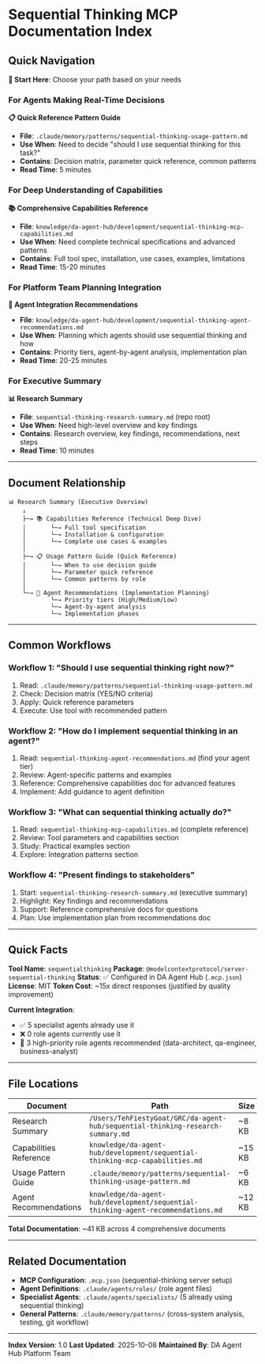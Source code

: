 # Sequential Thinking MCP Documentation Index

## Quick Navigation

**🎯 Start Here**: Choose your path based on your needs

### For Agents Making Real-Time Decisions
**📋 Quick Reference Pattern Guide**
- **File**: `.claude/memory/patterns/sequential-thinking-usage-pattern.md`
- **Use When**: Need to decide "should I use sequential thinking for this task?"
- **Contains**: Decision matrix, parameter quick reference, common patterns
- **Read Time**: 5 minutes

### For Deep Understanding of Capabilities
**📚 Comprehensive Capabilities Reference**
- **File**: `knowledge/da-agent-hub/development/sequential-thinking-mcp-capabilities.md`
- **Use When**: Need complete technical specifications and advanced patterns
- **Contains**: Full tool spec, installation, use cases, examples, limitations
- **Read Time**: 15-20 minutes

### For Platform Team Planning Integration
**🚀 Agent Integration Recommendations**
- **File**: `knowledge/da-agent-hub/development/sequential-thinking-agent-recommendations.md`
- **Use When**: Planning which agents should use sequential thinking and how
- **Contains**: Priority tiers, agent-by-agent analysis, implementation plan
- **Read Time**: 20-25 minutes

### For Executive Summary
**📊 Research Summary**
- **File**: `sequential-thinking-research-summary.md` (repo root)
- **Use When**: Need high-level overview and key findings
- **Contains**: Research overview, key findings, recommendations, next steps
- **Read Time**: 10 minutes

---

## Document Relationship

```
📊 Research Summary (Executive Overview)
    ↓
    ├─→ 📚 Capabilities Reference (Technical Deep Dive)
    │       └─→ Full tool specification
    │       └─→ Installation & configuration
    │       └─→ Complete use cases & examples
    │
    ├─→ 📋 Usage Pattern Guide (Quick Reference)
    │       └─→ When to use decision guide
    │       └─→ Parameter quick reference
    │       └─→ Common patterns by role
    │
    └─→ 🚀 Agent Recommendations (Implementation Planning)
            └─→ Priority tiers (High/Medium/Low)
            └─→ Agent-by-agent analysis
            └─→ Implementation phases
```

---

## Common Workflows

### Workflow 1: "Should I use sequential thinking right now?"
1. Read: `.claude/memory/patterns/sequential-thinking-usage-pattern.md`
2. Check: Decision matrix (YES/NO criteria)
3. Apply: Quick reference parameters
4. Execute: Use tool with recommended pattern

### Workflow 2: "How do I implement sequential thinking in an agent?"
1. Read: `sequential-thinking-agent-recommendations.md` (find your agent tier)
2. Review: Agent-specific patterns and examples
3. Reference: Comprehensive capabilities doc for advanced features
4. Implement: Add guidance to agent definition

### Workflow 3: "What can sequential thinking actually do?"
1. Read: `sequential-thinking-mcp-capabilities.md` (complete reference)
2. Review: Tool parameters and capabilities section
3. Study: Practical examples section
4. Explore: Integration patterns section

### Workflow 4: "Present findings to stakeholders"
1. Start: `sequential-thinking-research-summary.md` (executive summary)
2. Highlight: Key findings and recommendations
3. Support: Reference comprehensive docs for questions
4. Plan: Use implementation plan from recommendations doc

---

## Quick Facts

**Tool Name**: `sequentialthinking`
**Package**: `@modelcontextprotocol/server-sequential-thinking`
**Status**: ✅ Configured in DA Agent Hub (`.mcp.json`)
**License**: MIT
**Token Cost**: ~15x direct responses (justified by quality improvement)

**Current Integration**:
- ✅ 5 specialist agents already use it
- ❌ 0 role agents currently use it
- 🎯 3 high-priority role agents recommended (data-architect, qa-engineer, business-analyst)

---

## File Locations

| Document | Path | Size |
|----------|------|------|
| Research Summary | `/Users/TehFiestyGoat/GRC/da-agent-hub/sequential-thinking-research-summary.md` | ~8 KB |
| Capabilities Reference | `knowledge/da-agent-hub/development/sequential-thinking-mcp-capabilities.md` | ~15 KB |
| Usage Pattern Guide | `.claude/memory/patterns/sequential-thinking-usage-pattern.md` | ~6 KB |
| Agent Recommendations | `knowledge/da-agent-hub/development/sequential-thinking-agent-recommendations.md` | ~12 KB |

**Total Documentation**: ~41 KB across 4 comprehensive documents

---

## Related Documentation

- **MCP Configuration**: `.mcp.json` (sequential-thinking server setup)
- **Agent Definitions**: `.claude/agents/roles/` (role agent files)
- **Specialist Agents**: `.claude/agents/specialists/` (5 already using sequential thinking)
- **General Patterns**: `.claude/memory/patterns/` (cross-system analysis, testing, git workflow)

---

**Index Version**: 1.0
**Last Updated**: 2025-10-08
**Maintained By**: DA Agent Hub Platform Team
